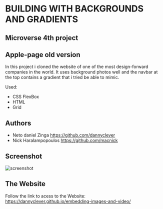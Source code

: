 # BUILDING WITH BACKGROUNDS AND GRADIENTS

## Microverse 4th project

## Apple-page old version

In this project i cloned the website of one of the most design-forward companies in the world. It uses background photos well and the navbar at the top contains a gradient that i tried be able to mimic.

Used:
 * CSS FlexBox
 * HTML
 * Grid
 
## Authors

 * Neto daniel Zinga https://github.com/dannyclever
 * Nick Haralampopoulos https://github.com/macnick

## Screenshot

![screenshot](img/Screenshot.jpg)

## The Website

Follow the link to acess to the Website: https://dannyclever.github.io/embedding-images-and-video/
